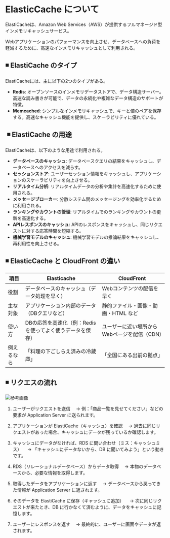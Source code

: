 # ElasticCache について

ElastiCacheは、Amazon Web Services（AWS）が提供するフルマネージド型インメモリキャッシュサービス。

Webアプリケーションのパフォーマンスを向上させ、データベースへの負荷を軽減するために、高速なインメモリキャッシュとして利用される。

## ◾️ ElastiCache のタイプ

ElastiCacheには、主に以下の2つのタイプがある。

- **Redis**: オープンソースのインメモリデータストアで、データ構造サーバー。高速な読み書きが可能で、データの永続化や複雑なデータ構造のサポートが特徴。
- **Memcached**: シンプルなインメモリキャッシュで、キーと値のペアを保存する。高速なキャッシュ機能を提供し、スケーラビリティに優れている。

##  ◾️ ElastiCache の用途

ElastiCacheは、以下のような用途で利用される。

- **データベースのキャッシュ**: データベースクエリの結果をキャッシュし、データベースへのアクセスを減らす。
- **セッションストア**: ユーザーセッション情報をキャッシュし、アプリケーションのスケーラビリティを向上させる。
- **リアルタイム分析**: リアルタイムデータの分析や集計を高速化するために使用される。
- **メッセージブローカー**: 分散システム間のメッセージングを効率化するために利用される。
- **ランキングやカウントの管理**: リアルタイムでのランキングやカウントの更新を高速化する。
- **APIレスポンスのキャッシュ**: APIのレスポンスをキャッシュし、同じリクエストに対する応答時間を短縮する。
- **機械学習モデルのキャッシュ**: 機械学習モデルの推論結果をキャッシュし、再利用性を向上させる。

## ◾️ ElasticCache と CloudFront の違い

| 項目    | **Elasticache**                   | **CloudFront**            |
| ----- | --------------------------------- | ------------------------- |
| 役割    | データベースのキャッシュ（データ処理を早く）            | Webコンテンツの配信を早く            |
| 主な対象  | アプリケーション内部のデータ（DBクエリなど）           | 静的ファイル・画像・動画・HTML など      |
| 使い方   | DBの応答を高速化（例：Redis を使ってよく使うデータを保存） | ユーザーに近い場所からWebページを配信（CDN） |
| 例えるなら | 「料理の下ごしらえ済みの冷蔵庫」                  | 「全国にある出前の拠点」              |

## ◾️ リクエスの流れ

![参考画像](https://miro.medium.com/v2/resize:fit:1400/format:webp/1*zmPnOWPa5Bu7Zh7jg5Sh6A.png)

1. ユーザーがリクエストを送信
　→ 例：「商品一覧を見せてください」などの要求が Application Server に送られます。

2. アプリケーションが ElastiCache（キャッシュ）を確認
　→ 過去に同じリクエストがあった場合、キャッシュにデータが残っているか確認します。

3. キャッシュにデータがなければ、RDS に問い合わせ（ミス：キャッシュミス）
　→ 「キャッシュにデータないから、DB に聞いてみよう」という動きです。

4. RDS（リレーショナルデータベース）からデータ取得
　→ 本物のデータベースから、必要な情報を取得します。

5. 取得したデータをアプリケーションに返す
　→ データベースから戻ってきた情報が Application Server に返されます。

6. そのデータを ElastiCache に保存（キャッシュに追加）
　→ 次に同じリクエストが来たとき、DB に行かなくて済むように、データをキャッシュに記憶します。

7. ユーザーにレスポンスを返す
　→ 最終的に、ユーザーに画面やデータが返されます。

